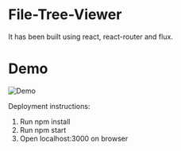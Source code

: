 # File-Tree-Viewer 
It has been built using react, react-router and flux.

# Demo

![Demo](https://s26.postimg.org/uvf9z0wqh/ezgif.com-video-to-gif.gif)


Deployment instructions:

1. Run npm install
2. Run npm start
3. Open localhost:3000 on browser
